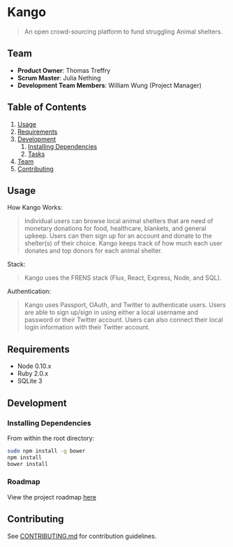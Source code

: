 # Kango

> An open crowd-sourcing platform to fund struggling Animal shelters.

## Team

  - __Product Owner__: Thomas Treffry
  - __Scrum Master__: Julia Nething
  - __Development Team Members__: William Wung (Project Manager)

## Table of Contents

1. [Usage](#Usage)
1. [Requirements](#requirements)
1. [Development](#development)
    1. [Installing Dependencies](#installing-dependencies)
    1. [Tasks](#tasks)
1. [Team](#team)
1. [Contributing](#contributing)

## Usage

How Kango Works:
> Individual users can browse local animal shelters that are need of monetary donations for food, healthcare, blankets, and general upkeep. Users can then sign up for an account and donate to the shelter(s) of their choice. Kango keeps track of how much each user donates and top donors for each animal shelter.

Stack:
> Kango uses the FRENS stack (Flux, React, Express, Node, and SQL).

Authentication:
> Kango uses Passport, OAuth, and Twitter to authenticate users. Users are able to sign up/sign in using either a local username and password or their Twitter account. Users can also connect their local login information with their Twitter account.

## Requirements

- Node 0.10.x
- Ruby 2.0.x
- SQLite 3

## Development

### Installing Dependencies

From within the root directory:

```sh
sudo npm install -g bower
npm install
bower install
```

### Roadmap

View the project roadmap [here](LINK_TO_PROJECT_ISSUES)


## Contributing

See [CONTRIBUTING.md](CONTRIBUTING.md) for contribution guidelines.
